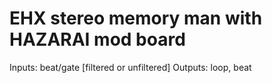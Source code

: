 EHX stereo memory man with HAZARAI mod board
========

Inputs: beat/gate [filtered or unfiltered]
Outputs: loop, beat
